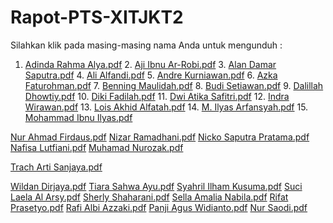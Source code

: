 # Rapot-PTS-XITJKT2
Silahkan klik pada masing-masing nama Anda untuk mengunduh :
1. [Adinda Rahma Alya.pdf](https://github.com/mashroomcode/Rapot-PTS-XITJKT2/files/12870452/Adinda.Rahma.Alya.pdf) 2. [Aji Ibnu Ar-Robi.pdf](https://github.com/mashroomcode/Rapot-PTS-XITJKT2/files/12870471/Aji.Ibnu.Ar-Robi.pdf) 3. [Alan Damar Saputra.pdf](https://github.com/mashroomcode/Rapot-PTS-XITJKT2/files/12870472/Alan.Damar.Saputra.pdf) 4. [Ali Alfandi.pdf](https://github.com/mashroomcode/Rapot-PTS-XITJKT2/files/12870473/Ali.Alfandi.pdf) 5. [Andre Kurniawan.pdf](https://github.com/mashroomcode/Rapot-PTS-XITJKT2/files/12870474/Andre.Kurniawan.pdf) 6. [Azka Faturohman.pdf](https://github.com/mashroomcode/Rapot-PTS-XITJKT2/files/12870475/Azka.Faturohman.pdf) 7. [Benning Maulidah.pdf](https://github.com/mashroomcode/Rapot-PTS-XITJKT2/files/12870478/Benning.Maulidah.pdf) 8. [Budi Setiawan.pdf](https://github.com/mashroomcode/Rapot-PTS-XITJKT2/files/12870479/Budi.Setiawan.pdf) 9. [Dalillah Dhowtiy.pdf](https://github.com/mashroomcode/Rapot-PTS-XITJKT2/files/12870482/Dalillah.Dhowtiy.pdf) 10. [Diki Fadilah.pdf](https://github.com/mashroomcode/Rapot-PTS-XITJKT2/files/12870484/Diki.Fadilah.pdf) 11. [Dwi Atika Safitri.pdf](https://github.com/mashroomcode/Rapot-PTS-XITJKT2/files/12870554/Dwi.Atika.Safitri.pdf) 12. [Indra Wirawan.pdf](https://github.com/mashroomcode/Rapot-PTS-XITJKT2/files/12870486/Indra.Wirawan.pdf) 13. [Lois Akhid Alfatah.pdf](https://github.com/mashroomcode/Rapot-PTS-XITJKT2/files/12870488/Lois.Akhid.Alfatah.pdf) 14. [M. Ilyas Arfansyah.pdf](https://github.com/mashroomcode/Rapot-PTS-XITJKT2/files/12870489/M.Ilyas.Arfansyah.pdf) 15. [Mohammad Ibnu Ilyas.pdf](https://github.com/mashroomcode/Rapot-PTS-XITJKT2/files/12870491/Mohammad.Ibnu.Ilyas.pdf)



[Nur Ahmad Firdaus.pdf](https://github.com/mashroomcode/Rapot-PTS-XITJKT2/files/12870496/Nur.Ahmad.Firdaus.pdf)
[Nizar Ramadhani.pdf](https://github.com/mashroomcode/Rapot-PTS-XITJKT2/files/12870495/Nizar.Ramadhani.pdf)
[Nicko Saputra Pratama.pdf](https://github.com/mashroomcode/Rapot-PTS-XITJKT2/files/12870494/Nicko.Saputra.Pratama.pdf)
[Nafisa Lutfiani.pdf](https://github.com/mashroomcode/Rapot-PTS-XITJKT2/files/12870493/Nafisa.Lutfiani.pdf)
[Muhamad Nurozak.pdf](https://github.com/mashroomcode/Rapot-PTS-XITJKT2/files/12870492/Muhamad.Nurozak.pdf)




[Trach Arti Sanjaya.pdf](https://github.com/mashroomcode/Rapot-PTS-XITJKT2/files/12870551/Trach.Arti.Sanjaya.pdf)








[Wildan Dirjaya.pdf](https://github.com/mashroomcode/Rapot-PTS-XITJKT2/files/12870469/Wildan.Dirjaya.pdf)
[Tiara Sahwa Ayu.pdf](https://github.com/mashroomcode/Rapot-PTS-XITJKT2/files/12870468/Tiara.Sahwa.Ayu.pdf)
[Syahril Ilham Kusuma.pdf](https://github.com/mashroomcode/Rapot-PTS-XITJKT2/files/12870467/Syahril.Ilham.Kusuma.pdf)
[Suci Laela Al Arsy.pdf](https://github.com/mashroomcode/Rapot-PTS-XITJKT2/files/12870465/Suci.Laela.Al.Arsy.pdf)
[Sherly Shaharani.pdf](https://github.com/mashroomcode/Rapot-PTS-XITJKT2/files/12870464/Sherly.Shaharani.pdf)
[Sella Amalia Nabila.pdf](https://github.com/mashroomcode/Rapot-PTS-XITJKT2/files/12870463/Sella.Amalia.Nabila.pdf)
[Rifat Prasetyo.pdf](https://github.com/mashroomcode/Rapot-PTS-XITJKT2/files/12870461/Rifat.Prasetyo.pdf)
[Rafi Albi Azzaki.pdf](https://github.com/mashroomcode/Rapot-PTS-XITJKT2/files/12870459/Rafi.Albi.Azzaki.pdf)
[Panji Agus Widianto.pdf](https://github.com/mashroomcode/Rapot-PTS-XITJKT2/files/12870458/Panji.Agus.Widianto.pdf)
[Nur Saodi.pdf](https://github.com/mashroomcode/Rapot-PTS-XITJKT2/files/12870457/Nur.Saodi.pdf)
